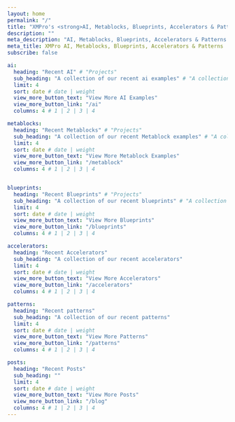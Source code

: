 ```yaml
---
layout: home
permalink: "/"
title: "XMPro's <strong>AI, Metablocks, Blueprints, Accelerators & Patterns</strong>"
description: ""
meta_description: "AI, Metablocks, Blueprints, Accelerators & Patterns repository"
meta_title: XMPro AI, Metablocks, Blueprints, Accelerators & Patterns
subscribe: false

ai:
  heading: "Recent AI" # "Projects"
  sub_heading: "A collection of our recent ai examples" # "A collection of our recent work"
  limit: 4
  sort: date # date | weight
  view_more_button_text: "View More AI Examples"
  view_more_button_link: "/ai"
  columns: 4 # 1 | 2 | 3 | 4

metablocks:
  heading: "Recent Metablocks" # "Projects"
  sub_heading: "A collection of our recent Metablock examples" # "A collection of our recent work"
  limit: 4
  sort: date # date | weight
  view_more_button_text: "View More Metablock Examples"
  view_more_button_link: "/metablock"
  columns: 4 # 1 | 2 | 3 | 4


blueprints:
  heading: "Recent Blueprints" # "Projects"
  sub_heading: "A collection of our recent blueprints" # "A collection of our recent work"
  limit: 4
  sort: date # date | weight
  view_more_button_text: "View More Blueprints"
  view_more_button_link: "/blueprints"
  columns: 4 # 1 | 2 | 3 | 4

accelerators:
  heading: "Recent Accelerators"
  sub_heading: "A collection of our recent accelerators"
  limit: 4
  sort: date # date | weight
  view_more_button_text: "View More Accelerators"
  view_more_button_link: "/accelerators"
  columns: 4 # 1 | 2 | 3 | 4

patterns:
  heading: "Recent patterns"
  sub_heading: "A collection of our recent patterns"
  limit: 4
  sort: date # date | weight
  view_more_button_text: "View More Patterns"
  view_more_button_link: "/patterns"
  columns: 4 # 1 | 2 | 3 | 4

posts:
  heading: "Recent Posts"
  sub_heading: ""
  limit: 4
  sort: date # date | weight
  view_more_button_text: "View More Posts"
  view_more_button_link: "/blog"
  columns: 4 # 1 | 2 | 3 | 4
---
```

